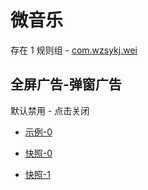 # 微音乐

存在 1 规则组 - [com.wzsykj.wei](/src/apps/com.wzsykj.wei.ts)

## 全屏广告-弹窗广告

默认禁用 - 点击关闭

- [示例-0](https://m.gkd.li/57941037/223a7872-d80b-44c9-865a-8d9b4cb9684e)

- [快照-0](https://i.gkd.li/import/14155635)
- [快照-1](https://i.gkd.li/import/14190190)
